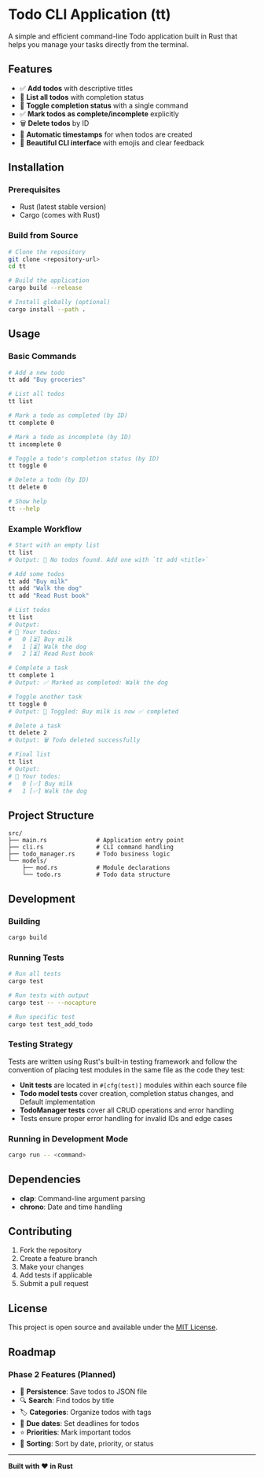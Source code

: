 # Todo CLI Application (tt)

A simple and efficient command-line Todo application built in Rust that helps you manage your tasks directly from the terminal.

## Features

- ✅ **Add todos** with descriptive titles
- 📝 **List all todos** with completion status
- 🔄 **Toggle completion status** with a single command
- ✅ **Mark todos as complete/incomplete** explicitly
- 🗑️ **Delete todos** by ID
- 📅 **Automatic timestamps** for when todos are created
- 🎨 **Beautiful CLI interface** with emojis and clear feedback

## Installation

### Prerequisites
- Rust (latest stable version)
- Cargo (comes with Rust)

### Build from Source
```bash
# Clone the repository
git clone <repository-url>
cd tt

# Build the application
cargo build --release

# Install globally (optional)
cargo install --path .
```

## Usage

### Basic Commands

```bash
# Add a new todo
tt add "Buy groceries"

# List all todos
tt list

# Mark a todo as completed (by ID)
tt complete 0

# Mark a todo as incomplete (by ID)
tt incomplete 0

# Toggle a todo's completion status (by ID)
tt toggle 0

# Delete a todo (by ID)
tt delete 0

# Show help
tt --help
```

### Example Workflow

```bash
# Start with an empty list
tt list
# Output: 📝 No todos found. Add one with `tt add <title>`

# Add some todos
tt add "Buy milk"
tt add "Walk the dog"
tt add "Read Rust book"

# List todos
tt list
# Output:
# 📝 Your todos:
#   0 [⏳] Buy milk
#   1 [⏳] Walk the dog
#   2 [⏳] Read Rust book

# Complete a task
tt complete 1
# Output: ✅ Marked as completed: Walk the dog

# Toggle another task
tt toggle 0
# Output: 🔄 Toggled: Buy milk is now ✅ completed

# Delete a task
tt delete 2
# Output: 🗑️ Todo deleted successfully

# Final list
tt list
# Output:
# 📝 Your todos:
#   0 [✅] Buy milk
#   1 [✅] Walk the dog
```

## Project Structure

```
src/
├── main.rs              # Application entry point
├── cli.rs               # CLI command handling
├── todo_manager.rs      # Todo business logic
└── models/
    ├── mod.rs           # Module declarations
    └── todo.rs          # Todo data structure
```

## Development

### Building
```bash
cargo build
```

### Running Tests
```bash
# Run all tests
cargo test

# Run tests with output
cargo test -- --nocapture

# Run specific test
cargo test test_add_todo
```

### Testing Strategy
Tests are written using Rust's built-in testing framework and follow the convention of placing test modules in the same file as the code they test:

- **Unit tests** are located in `#[cfg(test)]` modules within each source file
- **Todo model tests** cover creation, completion status changes, and Default implementation
- **TodoManager tests** cover all CRUD operations and error handling
- Tests ensure proper error handling for invalid IDs and edge cases

### Running in Development Mode
```bash
cargo run -- <command>
```

## Dependencies

- **clap**: Command-line argument parsing
- **chrono**: Date and time handling

## Contributing

1. Fork the repository
2. Create a feature branch
3. Make your changes
4. Add tests if applicable
5. Submit a pull request

## License

This project is open source and available under the [MIT License](LICENSE).

## Roadmap

### Phase 2 Features (Planned)
- 📁 **Persistence**: Save todos to JSON file
- 🔍 **Search**: Find todos by title
- 🏷️ **Categories**: Organize todos with tags
- 📅 **Due dates**: Set deadlines for todos
- ⭐ **Priorities**: Mark important todos
- 🔄 **Sorting**: Sort by date, priority, or status

---

**Built with ❤️ in Rust** 
